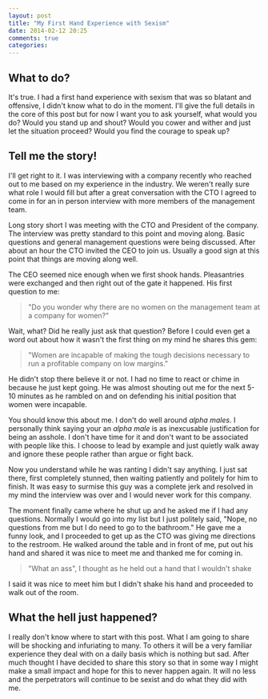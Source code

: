 ```yaml
---
layout: post
title: "My First Hand Experience with Sexism"
date: 2014-02-12 20:25
comments: true
categories: 
---
```


## What to do?

It's true.  I had a first hand experience with sexism that was so blatant and offensive, I didn't
know what to do in the moment.  I'll give the full details in the core of this post but for now I
want you to ask yourself, what would you do?  Would you stand up and shout?  Would you cower and
wither and just let the situation proceed?  Would you find the courage to speak up?

<!--more-->

## Tell me the story!

I'll get right to it.  I was interviewing with a company recently who reached out to me based on my
experience in the industry.  We weren't really sure what role I would fill but after a great
conversation with the CTO I agreed to come in for an in person interview with more members of the
management team.

Long story short I was meeting with the CTO and President of the company.  The interview was pretty
standard to this point and moving along.  Basic questions and general management questions were
being discussed.  After about an hour the CTO invited the CEO to join us.  Usually a good sign at
this point that things are moving along well.

The CEO seemed nice enough when we first shook hands.  Pleasantries were exchanged and then right
out of the gate it happened.  His first question to me:

> "Do you wonder why there are no women on the management team at a company for women?"

Wait, what?  Did he really just ask that question?  Before I could even get a word out about how it
wasn't the first thing on my mind he shares this gem:

> "Women are incapable of making the tough decisions necessary to run a profitable company on low
> margins."

He didn't stop there believe it or not.  I had no time to react or chime in because he just kept
going.  He was almost shouting out me for the next 5-10 minutes as he rambled on and on defending
his initial position that women were incapable.

You should know this about me.  I don't do well around _alpha males_.  I personally think saying
your an _alpha male_ is as inexcusable justification for being an asshole.  I don't have time for it
and don't want to be associated with people like this.  I choose to lead by example and just quietly
walk away and ignore these people rather than argue or fight back.

Now you understand while he was ranting I didn't say anything.  I just sat there, first completely
stunned, then waiting patiently and politely for him to finish.  It was easy to surmise this guy was
a complete jerk and resolved in my mind the interview was over and I would never work for this
company.

The moment finally came where he shut up and he asked me if I had any questions.  Normally I would
go into my list but I just politely said, "Nope, no questions from me but I do need to go to the
bathroom."  He gave me a funny look, and I proceeded to get up as the CTO was giving me directions
to the restroom.  He walked around the table and in front of me, put out his hand and shared it was
nice to meet me and thanked me for coming in.

> "What an ass", I thought as he held out a hand that I wouldn't shake

I said it was nice to meet him but I didn't shake his hand and proceeded to walk out of the room.

## What the hell just happened?



I really don't know where to start with this post.  What I am going to share will be shocking and
infuriating to many.  To others it will be a very familiar experience they deal with on a daily
basis which is nothing but sad.  After much thought I have decided to share this story so that in
some way I might make a small impact and hope for this to never happen again.  It will no less and
the perpetrators will continue to be sexist and do what they did with me.

